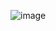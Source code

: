![image](https://github.com/kauanhugo/java-dice/assets/71561080/7642b9aa-0bee-41d9-9972-c12cf7a1366d)

